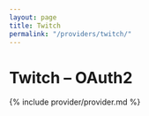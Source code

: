 ```yaml
---
layout: page
title: Twitch
permalink: "/providers/twitch/"
---
```

# Twitch – OAuth2

{% include provider/provider.md %}

